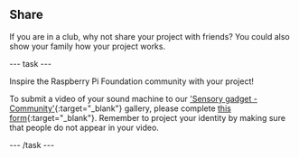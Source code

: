## Share

If you are in a club, why not share your project with friends? You could also show your family how your project works.

--- task ---

Inspire the Raspberry Pi Foundation community with your project!

To submit a video of your sound machine to our ['Sensory gadget - Community'](https://wke.lt/w/s/qX5TaK){:target="_blank"} gallery, please complete [this form](https://form.raspberrypi.org/f/community-project-submissions){:target="_blank"}. Remember to project your identity by making sure that people do not appear in your video.

--- /task ---

